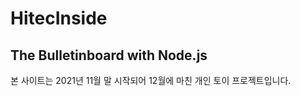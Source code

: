 # HitecInside
The Bulletinboard with Node.js
-----------
본 사이트는 2021년 11월 말 시작되어 12월에 마친 개인 토이 프로젝트입니다.

